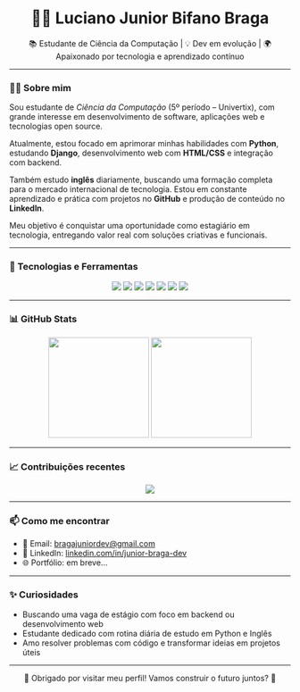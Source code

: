 <h1 align="center">👨‍💻 Luciano Junior Bifano Braga</h1>

<p align="center">
  📚 Estudante de Ciência da Computação | 💡 Dev em evolução | 🌍 Apaixonado por tecnologia e aprendizado contínuo
</p>

---

### 👨‍💻 Sobre mim

Sou estudante de *Ciência da Computação* (5º período – Univertix), com grande interesse em desenvolvimento de software, aplicações web e tecnologias open source.

Atualmente, estou focado em aprimorar minhas habilidades com **Python**, estudando **Django**, desenvolvimento web com **HTML/CSS** e integração com backend.

Também estudo **inglês** diariamente, buscando uma formação completa para o mercado internacional de tecnologia. Estou em constante aprendizado e prática com projetos no **GitHub** e produção de conteúdo no **LinkedIn**.

Meu objetivo é conquistar uma oportunidade como estagiário em tecnologia, entregando valor real com soluções criativas e funcionais.

---

### 🧰 Tecnologias e Ferramentas

<div align="center">
  <img src="https://img.shields.io/badge/Python-3776AB?style=for-the-badge&logo=python&logoColor=white"/>
  <img src="https://img.shields.io/badge/Django-092E20?style=for-the-badge&logo=django&logoColor=white"/>
  <img src="https://img.shields.io/badge/HTML5-E34F26?style=for-the-badge&logo=html5&logoColor=white"/>
  <img src="https://img.shields.io/badge/CSS3-1572B6?style=for-the-badge&logo=css3&logoColor=white"/>
  <img src="https://img.shields.io/badge/Git-F05032?style=for-the-badge&logo=git&logoColor=white"/>
  <img src="https://img.shields.io/badge/GitHub-181717?style=for-the-badge&logo=github&logoColor=white"/>
  <img src="https://img.shields.io/badge/VSCode-007ACC?style=for-the-badge&logo=visual-studio-code&logoColor=white"/>
</div>

---

### 📊 GitHub Stats

<div align="center">
  <img height="180em" src="https://github-readme-stats.vercel.app/api?username=JuniorrBraga&show_icons=true&theme=tokyonight&count_private=true"/>
  <img height="180em" src="https://github-readme-stats.vercel.app/api/top-langs/?username=JuniorrBraga&layout=compact&theme=tokyonight"/>
</div>

---

### 📈 Contribuições recentes

<div align="center">
  <img src="https://github-readme-activity-graph.vercel.app/graph?username=JuniorrBraga&theme=tokyo-night&hide_border=true"/>
</div>

---

### 📫 Como me encontrar

- 📧 Email: bragajuniordev@gmail.com
- 💼 LinkedIn: [linkedin.com/in/junior-braga-dev](https://www.linkedin.com/in/junior-braga-dev/)
- 🌐 Portfólio: em breve...

---

### ✨ Curiosidades

- Buscando uma vaga de estágio com foco em backend ou desenvolvimento web  
- Estudante dedicado com rotina diária de estudo em Python e Inglês  
- Amo resolver problemas com código e transformar ideias em projetos úteis  

---

<p align="center">
  🙌 Obrigado por visitar meu perfil!  
  Vamos construir o futuro juntos? 🚀
</p>

